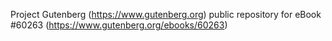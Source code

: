 Project Gutenberg (https://www.gutenberg.org) public repository for eBook #60263 (https://www.gutenberg.org/ebooks/60263)

